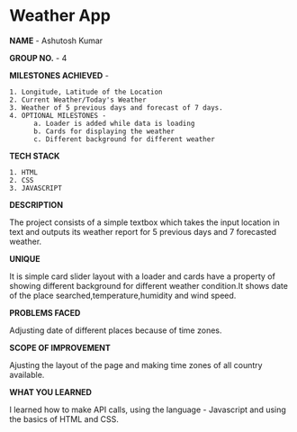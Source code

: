 # Weather App




**NAME** - Ashutosh Kumar


**GROUP NO.** - 4


**MILESTONES ACHIEVED** - 

    1. Longitude, Latitude of the Location
    2. Current Weather/Today's Weather
    3. Weather of 5 previous days and forecast of 7 days.
    4. OPTIONAL MILESTONES -
          a. Loader is added while data is loading 
          b. Cards for displaying the weather
          c. Different background for different weather

          
          
**TECH STACK**

    1. HTML
    2. CSS
    3. JAVASCRIPT


**DESCRIPTION**

The project consists of a simple textbox which takes the input location in text and outputs its weather report for 5 previous days and 7 forecasted weather.


**UNIQUE**

It is simple card slider layout with a loader and cards have a property of showing different background for different weather condition.It shows date of the place searched,temperature,humidity and wind speed.


**PROBLEMS FACED**

Adjusting date of different places because of time zones. 


**SCOPE OF IMPROVEMENT**

Ajusting the layout of the page and making time zones of all country available.


**WHAT YOU LEARNED**

I learned how to make API calls, using the language - Javascript and using the basics of HTML and CSS.
